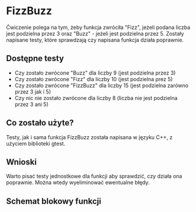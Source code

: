 # FizzBuzz

Ćwiczenie polega na tym, żeby funkcja zwróciła "Fizz", jeżeli podana liczba jest podzielna przez 3 oraz "Buzz" - jeżeli jest podzielna przez 5.
Zostały napisane testy, które sprawdzają czy napisana funkcja działa poprawnie.
## Dostępne testy
- Czy zostało zwrócone "Buzz" dla liczby 9 (jest podzielna przez 3)
- Czy zostało zwrócone "Fizz" dla liczby 10 (jest podzielna prez 5)
- Czy zostało zwrócone "FizzBuzz" dla liczby 15 (jest podzielna zarówno przez 3 jak i 5)
- Czy nic nie zostało zwrócone dla liczby 8 (liczba nie jest podzielna przez 3 ani 5)
## Co zostało użyte?
Testy, jak i sama funkcja FizzBuzz została napisana w języku C++, z użyciem biblioteki gtest.
## Wnioski
Warto pisać testy jednostkowe dla funkcji aby sprawdzić, czy działa ona poprawnie. Można wtedy wyeliminować ewentualne błędy.
## Schemat blokowy funkcji
